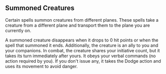 ## Summoned Creatures

Certain spells summon creatures from different planes. These spells take a creature from a different plane and transport them to the plane you are currently on.

A summoned creature disappears when it drops to 0 hit points or when the spell that summoned it ends. Additionally, the creature is an ally to you and your companions. In combat, the creature shares your initiative count, but it takes its turn immediately after yours. It obeys your verbal commands (no action required by you). If you don't issue any, it takes the Dodge action and uses its movement to avoid danger.
